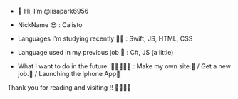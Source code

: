 - 👋 Hi, I’m @lisapark6956

- NickName 😎 : Calisto
- Languages I'm studying recently 🌹👀 : Swift, JS, HTML, CSS
- Language used in my previous job 🥸 : C#, JS (a little)

- What I want to do in the future. 🤘🏻👩🏻‍💻 : Make my own site.🌹 / Get a new job.🏢 / Launching the Iphone App📱

Thank you for reading and visiting !! 🌹👩🏻‍💻


<!---
lisapark6956/lisapark6956 is a ✨ special ✨ repository because its `README.md` (this file) appears on your GitHub profile.
You can click the Preview link to take a look at your changes.
--->
